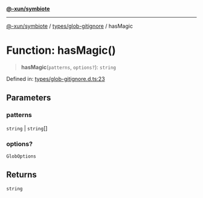 [**@-xun/symbiote**](../../../README.md)

***

[@-xun/symbiote](../../../README.md) / [types/glob-gitignore](../README.md) / hasMagic

# Function: hasMagic()

> **hasMagic**(`patterns`, `options?`): `string`

Defined in: [types/glob-gitignore.d.ts:23](https://github.com/Xunnamius/symbiote/blob/cdafea2baa38b239d5977b443b3a3091b1a1c2e6/types/glob-gitignore.d.ts#L23)

## Parameters

### patterns

`string` | `string`[]

### options?

`GlobOptions`

## Returns

`string`
